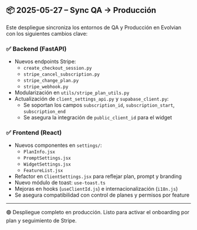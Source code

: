 ## 📦 2025-05-27 – Sync QA → Producción

Este despliegue sincroniza los entornos de QA y Producción en Evolvian con los siguientes cambios clave:

### ✅ Backend (FastAPI)
- Nuevos endpoints Stripe:
  - `create_checkout_session.py`
  - `stripe_cancel_subscription.py`
  - `stripe_change_plan.py`
  - `stripe_webhook.py`
- Modularización en `utils/stripe_plan_utils.py`
- Actualización de `client_settings_api.py` y `supabase_client.py`:
  - Se soportan los campos `subscription_id`, `subscription_start`, `subscription_end`
  - Se asegura la integración de `public_client_id` para el widget

### ✅ Frontend (React)
- Nuevos componentes en `settings/`:
  - `PlanInfo.jsx`
  - `PromptSettings.jsx`
  - `WidgetSettings.jsx`
  - `FeatureList.jsx`
- Refactor en `ClientSettings.jsx` para reflejar plan, prompt y branding
- Nuevo módulo de toast: `use-toast.ts`
- Mejoras en hooks (`useClientId.js`) e internacionalización (`i18n.js`)
- Se asegura compatibilidad con control de planes y permisos por feature

---

🟢 Despliegue completo en producción. Listo para activar el onboarding por plan y seguimiento de Stripe.
